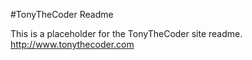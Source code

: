 #TonyTheCoder Readme

This is a placeholder for the TonyTheCoder site readme. 
http://www.tonythecoder.com